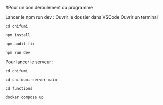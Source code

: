 #Pour un bon déroulement du programme

Lancer le npm run dev :
Ouvrir le dossier dans VSCode
Ouvrir un terminal
```shell
cd chifumi
```
```shell
npm install
```
```shell
npm audit fix
```
```shell
npm run dev
```

Pour lancer le serveur :
```shell
cd chifumi
```
```shell
cd chifoumi-server-main
```
```shell
cd functions
```
```shell
docker compose up
```